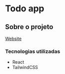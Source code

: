 # Todo app

## Sobre o projeto
[Website](https://todo-app-web-nine.vercel.app/) 

### Tecnologias utilizadas
* React
* TailwindCSS
